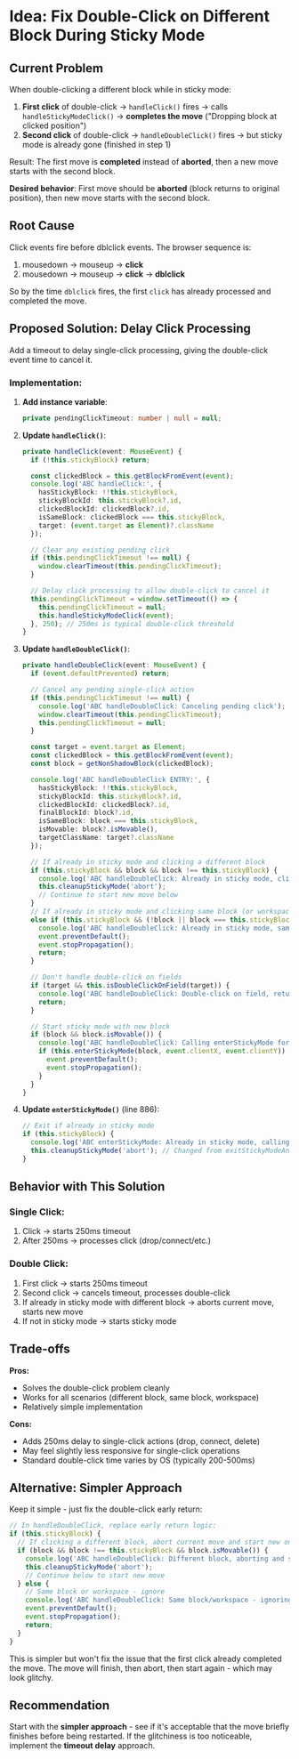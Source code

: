 # Idea: Fix Double-Click on Different Block During Sticky Mode

## Current Problem

When double-clicking a different block while in sticky mode:
1. **First click** of double-click → `handleClick()` fires → calls `handleStickyModeClick()` → **completes the move** ("Dropping block at clicked position")
2. **Second click** of double-click → `handleDoubleClick()` fires → but sticky mode is already gone (finished in step 1)

Result: The first move is **completed** instead of **aborted**, then a new move starts with the second block.

**Desired behavior**: First move should be **aborted** (block returns to original position), then new move starts with the second block.

## Root Cause

Click events fire before dblclick events. The browser sequence is:
1. mousedown → mouseup → **click**
2. mousedown → mouseup → **click** → **dblclick**

So by the time `dblclick` fires, the first `click` has already processed and completed the move.

## Proposed Solution: Delay Click Processing

Add a timeout to delay single-click processing, giving the double-click event time to cancel it.

### Implementation:

1. **Add instance variable**:
   ```typescript
   private pendingClickTimeout: number | null = null;
   ```

2. **Update `handleClick()`**:
   ```typescript
   private handleClick(event: MouseEvent) {
     if (!this.stickyBlock) return;

     const clickedBlock = this.getBlockFromEvent(event);
     console.log('ABC handleClick:', {
       hasStickyBlock: !!this.stickyBlock,
       stickyBlockId: this.stickyBlock?.id,
       clickedBlockId: clickedBlock?.id,
       isSameBlock: clickedBlock === this.stickyBlock,
       target: (event.target as Element)?.className
     });

     // Clear any existing pending click
     if (this.pendingClickTimeout !== null) {
       window.clearTimeout(this.pendingClickTimeout);
     }

     // Delay click processing to allow double-click to cancel it
     this.pendingClickTimeout = window.setTimeout(() => {
       this.pendingClickTimeout = null;
       this.handleStickyModeClick(event);
     }, 250); // 250ms is typical double-click threshold
   }
   ```

3. **Update `handleDoubleClick()`**:
   ```typescript
   private handleDoubleClick(event: MouseEvent) {
     if (event.defaultPrevented) return;

     // Cancel any pending single-click action
     if (this.pendingClickTimeout !== null) {
       console.log('ABC handleDoubleClick: Canceling pending click');
       window.clearTimeout(this.pendingClickTimeout);
       this.pendingClickTimeout = null;
     }

     const target = event.target as Element;
     const clickedBlock = this.getBlockFromEvent(event);
     const block = getNonShadowBlock(clickedBlock);

     console.log('ABC handleDoubleClick ENTRY:', {
       hasStickyBlock: !!this.stickyBlock,
       stickyBlockId: this.stickyBlock?.id,
       clickedBlockId: clickedBlock?.id,
       finalBlockId: block?.id,
       isSameBlock: block === this.stickyBlock,
       isMovable: block?.isMovable(),
       targetClassName: target?.className
     });

     // If already in sticky mode and clicking a different block
     if (this.stickyBlock && block && block !== this.stickyBlock) {
       console.log('ABC handleDoubleClick: Already in sticky mode, clicking different block - aborting current move');
       this.cleanupStickyMode('abort');
       // Continue to start new move below
     }
     // If already in sticky mode and clicking same block (or workspace), ignore
     else if (this.stickyBlock && (!block || block === this.stickyBlock)) {
       console.log('ABC handleDoubleClick: Already in sticky mode, same block or workspace - ignoring');
       event.preventDefault();
       event.stopPropagation();
       return;
     }

     // Don't handle double-click on fields
     if (target && this.isDoubleClickOnField(target)) {
       console.log('ABC handleDoubleClick: Double-click on field, returning');
       return;
     }

     // Start sticky mode with new block
     if (block && block.isMovable()) {
       console.log('ABC handleDoubleClick: Calling enterStickyMode for block', block.id);
       if (this.enterStickyMode(block, event.clientX, event.clientY)) {
         event.preventDefault();
         event.stopPropagation();
       }
     }
   }
   ```

4. **Update `enterStickyMode()`** (line 886):
   ```typescript
   // Exit if already in sticky mode
   if (this.stickyBlock) {
     console.log('ABC enterStickyMode: Already in sticky mode, calling cleanupStickyMode(abort)');
     this.cleanupStickyMode('abort'); // Changed from exitStickyModeAndDrop()
   }
   ```

## Behavior with This Solution

### Single Click:
1. Click → starts 250ms timeout
2. After 250ms → processes click (drop/connect/etc.)

### Double Click:
1. First click → starts 250ms timeout
2. Second click → cancels timeout, processes double-click
3. If already in sticky mode with different block → aborts current move, starts new move
4. If not in sticky mode → starts sticky mode

## Trade-offs

**Pros:**
- Solves the double-click problem cleanly
- Works for all scenarios (different block, same block, workspace)
- Relatively simple implementation

**Cons:**
- Adds 250ms delay to single-click actions (drop, connect, delete)
- May feel slightly less responsive for single-click operations
- Standard double-click time varies by OS (typically 200-500ms)

## Alternative: Simpler Approach

Keep it simple - just fix the double-click early return:

```typescript
// In handleDoubleClick, replace early return logic:
if (this.stickyBlock) {
  // If clicking a different block, abort current move and start new one
  if (block && block !== this.stickyBlock && block.isMovable()) {
    console.log('ABC handleDoubleClick: Different block, aborting and starting new move');
    this.cleanupStickyMode('abort');
    // Continue below to start new move
  } else {
    // Same block or workspace - ignore
    console.log('ABC handleDoubleClick: Same block/workspace - ignoring');
    event.preventDefault();
    event.stopPropagation();
    return;
  }
}
```

This is simpler but won't fix the issue that the first click already completed the move. The move will finish, then abort, then start again - which may look glitchy.

## Recommendation

Start with the **simpler approach** - see if it's acceptable that the move briefly finishes before being restarted. If the glitchiness is too noticeable, implement the **timeout delay** approach.
